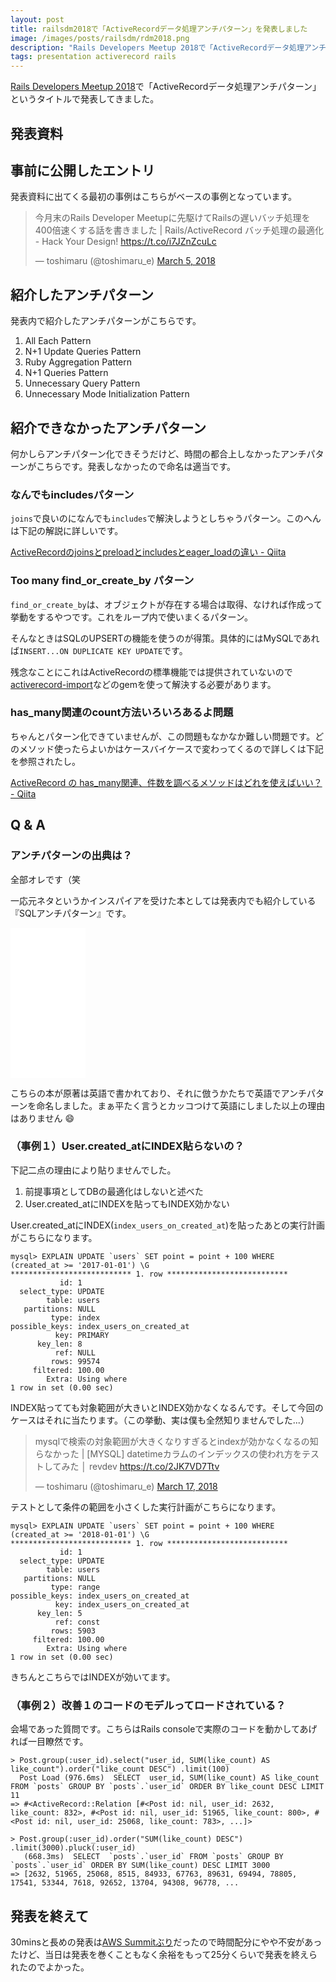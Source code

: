 ```yaml
---
layout: post
title: railsdm2018で「ActiveRecordデータ処理アンチパターン」を発表しました
image: /images/posts/railsdm/rdm2018.png
description: "Rails Developers Meetup 2018で「ActiveRecordデータ処理アンチパターン」というタイトルで発表してきました。紹介したアンチパターン 発表内で紹介したアンチパターンがこちらです。 All Each Pattern N+1 Update Queries Pattern Ruby Aggregation Pattern N+1 Queries Pattern Unnecessary Query Pattern Unnecessary Mode Initialization Pattern 紹介できなかったアンチパターン 何かしらアンチパターン化できそうだけど、時間の都合上しなかったアンチパターンがこちらです。発表しなかったので命名は適当です。"
tags: presentation activerecord rails
---
```


[Rails Developers Meetup 2018](https://railsdm.github.io/2018/)で「ActiveRecordデータ処理アンチパターン」というタイトルで発表してきました。

## 発表資料

<script async class="speakerdeck-embed" data-id="2bb9d7ceea4b4987bf4c8618a53a1e68" data-ratio="1.33333333333333" src="//speakerdeck.com/assets/embed.js"></script>

## 事前に公開したエントリ

発表資料に出てくる最初の事例はこちらがベースの事例となっています。

<blockquote class="twitter-tweet" data-lang="ja"><p lang="ja" dir="ltr">今月末のRails Developer Meetupに先駆けてRailsの遅いバッチ処理を400倍速くする話を書きました  | Rails/ActiveRecord バッチ処理の最適化 - Hack Your Design! <a href="https://t.co/i7JZnZcuLc">https://t.co/i7JZnZcuLc</a></p>&mdash; toshimaru (@toshimaru_e) <a href="https://twitter.com/toshimaru_e/status/970546164725501952?ref_src=twsrc%5Etfw">March 5, 2018</a></blockquote>

## 紹介したアンチパターン

発表内で紹介したアンチパターンがこちらです。

1. All Each Pattern
1. N+1 Update Queries Pattern
1. Ruby Aggregation Pattern
1. N+1 Queries Pattern
1. Unnecessary Query Pattern
1. Unnecessary Mode Initialization Pattern

## 紹介できなかったアンチパターン

何かしらアンチパターン化できそうだけど、時間の都合上しなかったアンチパターンがこちらです。発表しなかったので命名は適当です。

### なんでもincludesパターン

`joins`で良いのになんでも`includes`で解決しようとしちゃうパターン。このへんは下記の解説に詳しいです。

[ActiveRecordのjoinsとpreloadとincludesとeager_loadの違い - Qiita](https://qiita.com/k0kubun/items/80c5a5494f53bb88dc58)

### Too many find_or_create_by パターン

`find_or_create_by`は、オブジェクトが存在する場合は取得、なければ作成って挙動をするやつです。これをループ内で使いまくるパターン。

そんなときはSQLのUPSERTの機能を使うのが得策。具体的にはMySQLであれば`INSERT...ON DUPLICATE KEY UPDATE`です。

残念なことにこれはActiveRecordの標準機能では提供されていないので[activerecord-import](https://github.com/zdennis/activerecord-import)などのgemを使って解決する必要があります。

### has_many関連のcount方法いろいろあるよ問題

ちゃんとパターン化できていませんが、この問題もなかなか難しい問題です。どのメソッド使ったらよいかはケースバイケースで変わってくるので詳しくは下記を参照されたし。

[ActiveRecord の has_many関連、件数を調べるメソッドはどれを使えばいい？ - Qiita](https://qiita.com/nay3/items/1cda39fb58569d832203)

## Q & A

### アンチパターンの出典は？

全部オレです（笑

一応元ネタというかインスパイアを受けた本としては発表内でも紹介している『SQLアンチパターン』です。

<iframe style="width:120px;height:240px;" marginwidth="0" marginheight="0" scrolling="no" frameborder="0" src="//rcm-fe.amazon-adsystem.com/e/cm?lt1=_blank&bc1=000000&IS2=1&bg1=FFFFFF&fc1=000000&lc1=0000FF&t=toshimaru-22&o=9&p=8&l=as4&m=amazon&f=ifr&ref=as_ss_li_til&asins=4873115892&linkId=6903fbe4f4a55cf4f47b4036bf2f350a"></iframe>

こちらの本が原著は英語で書かれており、それに倣うかたちで英語でアンチパターンを命名しました。まぁ平たく言うとカッコつけて英語にしました以上の理由はありません :smile:

### （事例１）User.created_atにINDEX貼らないの？

下記二点の理由により貼りませんでした。

1. 前提事項としてDBの最適化はしないと述べた
2. User.created_atにINDEXを貼ってもINDEX効かない

User.created_atにINDEX(`index_users_on_created_at`)を貼ったあとの実行計画がこちらになります。

```
mysql> EXPLAIN UPDATE `users` SET point = point + 100 WHERE (created_at >= '2017-01-01') \G
*************************** 1. row ***************************
           id: 1
  select_type: UPDATE
        table: users
   partitions: NULL
         type: index
possible_keys: index_users_on_created_at
          key: PRIMARY
      key_len: 8
          ref: NULL
         rows: 99574
     filtered: 100.00
        Extra: Using where
1 row in set (0.00 sec)
```

INDEX貼ってても対象範囲が大きいとINDEX効かなくなるんです。そして今回のケースはそれに当たります。（この挙動、実は僕も全然知りませんでした...）

<blockquote class="twitter-tweet" data-lang="ja"><p lang="ja" dir="ltr">mysqlで検索の対象範囲が大きくなりすぎるとindexが効かなくなるの知らなかった | [MYSQL] datetimeカラムのインデックスの使われ方をテストしてみた │ revdev <a href="https://t.co/2JK7VD7Ttv">https://t.co/2JK7VD7Ttv</a></p>&mdash; toshimaru (@toshimaru_e) <a href="https://twitter.com/toshimaru_e/status/974924182369722368?ref_src=twsrc%5Etfw">March 17, 2018</a></blockquote>

テストとして条件の範囲を小さくした実行計画がこちらになります。

```
mysql> EXPLAIN UPDATE `users` SET point = point + 100 WHERE (created_at >= '2018-01-01') \G
*************************** 1. row ***************************
           id: 1
  select_type: UPDATE
        table: users
   partitions: NULL
         type: range
possible_keys: index_users_on_created_at
          key: index_users_on_created_at
      key_len: 5
          ref: const
         rows: 5903
     filtered: 100.00
        Extra: Using where
1 row in set (0.00 sec)
```

きちんとこちらではINDEXが効いてます。

### （事例２）改善１のコードのモデルってロードされている？

会場であった質問です。こちらはRails consoleで実際のコードを動かしてあげれば一目瞭然です。

```
> Post.group(:user_id).select("user_id, SUM(like_count) AS like_count").order("like_count DESC") .limit(100)
  Post Load (976.6ms)  SELECT  user_id, SUM(like_count) AS like_count FROM `posts` GROUP BY `posts`.`user_id` ORDER BY like_count DESC LIMIT 11
=> #<ActiveRecord::Relation [#<Post id: nil, user_id: 2632, like_count: 832>, #<Post id: nil, user_id: 51965, like_count: 800>, #<Post id: nil, user_id: 25068, like_count: 783>, ...]>

> Post.group(:user_id).order("SUM(like_count) DESC") .limit(3000).pluck(:user_id)
   (668.3ms)  SELECT  `posts`.`user_id` FROM `posts` GROUP BY `posts`.`user_id` ORDER BY SUM(like_count) DESC LIMIT 3000
=> [2632, 51965, 25068, 8515, 84933, 67763, 89631, 69494, 78805, 17541, 53344, 7618, 92652, 13704, 94308, 96778, ...
```

## 発表を終えて

30minsと長めの発表は[AWS Summitぶり](/aws-summit-tokyo-2015/)だったので時間配分にやや不安があったけど、当日は発表を巻くこともなく余裕をもって25分くらいで発表を終えられたのでよかった。

